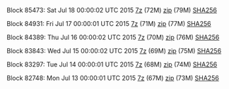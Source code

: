Block 85473: Sat Jul 18 00:00:02 UTC 2015 [7z](https://transfer.sh/bPLSU/bootstrap.dat.20150718.7z) (72M) [zip](https://transfer.sh/1c5sAu/bootstrap.dat.20150718.zip) (79M) [SHA256](https://transfer.sh/LhYSh/sha256.txt)

Block 84931: Fri Jul 17 00:00:01 UTC 2015 [7z](https://transfer.sh/bB8Yn/bootstrap.dat.20150717.7z) (71M) [zip](https://transfer.sh/pKFpa/bootstrap.dat.20150717.zip) (77M) [SHA256](https://transfer.sh/17JrNJ/sha256.txt)

Block 84389: Thu Jul 16 00:00:02 UTC 2015 [7z](https://transfer.sh/1aYd6m/bootstrap.dat.20150716.7z) (70M) [zip](https://transfer.sh/puY4v/bootstrap.dat.20150716.zip) (76M) [SHA256](https://transfer.sh/1g0FLI/sha256.txt)

Block 83843: Wed Jul 15 00:00:02 UTC 2015 [7z](https://transfer.sh/dYvVJ/bootstrap.dat.20150715.7z) (69M) [zip](https://transfer.sh/HueV3/bootstrap.dat.20150715.zip) (75M) [SHA256](https://transfer.sh/YNMuB/sha256.txt)

Block 83297: Tue Jul 14 00:00:01 UTC 2015 [7z](https://transfer.sh/dwoa8/bootstrap.dat.20150714.7z) (68M) [zip](https://transfer.sh/DDAhf/bootstrap.dat.20150714.zip) (74M) [SHA256](https://transfer.sh/1clwwm/sha256.txt)

Block 82748: Mon Jul 13 00:00:01 UTC 2015 [7z](https://transfer.sh/12B4yn/bootstrap.dat.20150713.7z) (67M) [zip](https://transfer.sh/iP6e0/bootstrap.dat.20150713.zip) (73M) [SHA256](https://transfer.sh/73O0C/sha256.txt)
